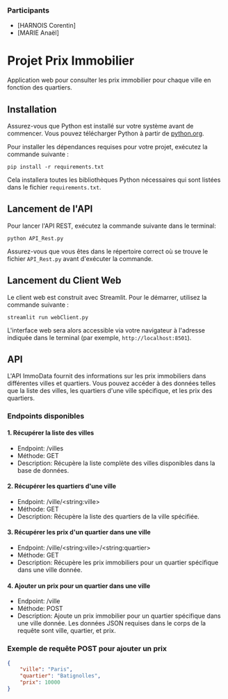 ### Participants
* [HARNOIS Corentin]
* [MARIE Anaël]


# Projet Prix Immobilier

Application web pour consulter les prix immobilier pour chaque ville en fonction des quartiers.

## Installation

Assurez-vous que Python est installé sur votre système avant de commencer. Vous pouvez télécharger Python à partir de [python.org](https://www.python.org/).

Pour installer les dépendances requises pour votre projet, exécutez la commande suivante :

```
pip install -r requirements.txt
```

Cela installera toutes les bibliothèques Python nécessaires qui sont listées dans le fichier `requirements.txt`.

## Lancement de l'API

Pour lancer l'API REST, exécutez la commande suivante dans le terminal:

```
python API_Rest.py
```

Assurez-vous que vous êtes dans le répertoire correct où se trouve le fichier `API_Rest.py` avant d'exécuter la commande.

## Lancement du Client Web

Le client web est construit avec Streamlit. Pour le démarrer, utilisez la commande suivante :

```
streamlit run webClient.py
```

L'interface web sera alors accessible via votre navigateur à l'adresse indiquée dans le terminal (par exemple, `http://localhost:8501`).

## API

L'API ImmoData fournit des informations sur les prix immobiliers dans différentes villes et quartiers. Vous pouvez accéder à des données telles que la liste des villes, les quartiers d'une ville spécifique, et les prix des quartiers.

### **Endpoints disponibles**
#### 1. Récupérer la liste des villes
* Endpoint: /villes
* Méthode: GET
* Description: Récupère la liste complète des villes disponibles dans la base de données.

#### 2. Récupérer les quartiers d'une ville

* Endpoint: /ville/<string\:ville>
* Méthode: GET
* Description: Récupère la liste des quartiers de la ville spécifiée.

#### 3. Récupérer les prix d'un quartier dans une ville

* Endpoint: /ville/<string\:ville>/<string\:quartier>
* Méthode: GET
* Description: Récupère les prix immobiliers pour un quartier spécifique dans une ville donnée.

#### 4. Ajouter un prix pour un quartier dans une ville

* Endpoint: /ville
* Méthode: POST
* Description: Ajoute un prix immobilier pour un quartier spécifique dans une ville donnée. Les données JSON requises dans le corps de la requête sont ville, quartier, et prix.


### Exemple de requête POST pour ajouter un prix
    
```json
{
    "ville": "Paris",
    "quartier": "Batignolles",
    "prix": 10000
}
```
